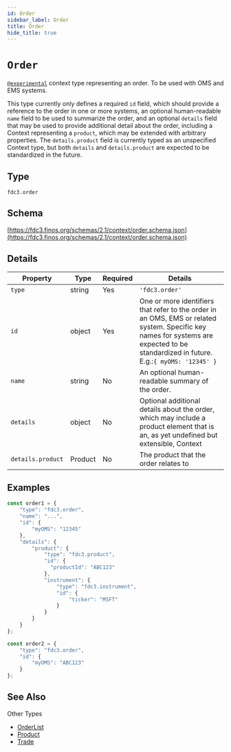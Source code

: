 ```yaml
---
id: Order
sidebar_label: Order
title: Order
hide_title: true
---
```

# `Order`

[`@experimental`](/docs/fdc3-compliance#experimental-features) context type representing an order. To be used with OMS and EMS systems.

This type currently only defines a required `id` field, which should provide a reference to the order in one or more systems, an optional human-readable `name` field to be used to summarize the order, and an optional `details` field that may be used to provide additional detail about the order, including a Context representing a `product`, which may be extended with arbitrary properties. The `details.product` field is currently typed as an unspecified Context type, but both `details` and `details.product` are expected to be standardized in the future.

## Type

`fdc3.order`

## Schema

[https://fdc3.finos.org/schemas/2.1/context/order.schema.json](https://fdc3.finos.org/schemas/2.1/context/order.schema.json)

## Details

| Property          | Type       | Required | Details                   |
|-------------------|------------|----------|---------------------------|
| `type`            | string     | Yes      | `'fdc3.order'`            |
| `id`              | object     | Yes      | One or more identifiers that refer to the order in an OMS, EMS or related system. Specific key names for systems are expected to be standardized in future. E.g.:`{ myOMS: '12345' }` |
| `name`            | string     | No       | An optional human-readable summary of the order.    |
| `details`         | object     | No       | Optional additional details about the order, which may include a product element that is an, as yet undefined but extensible, Context  |
| `details.product` | Product    | No       | The product that the order relates to  |

## Examples

```js
const order1 = {
    "type": "fdc3.order",
    "name": "...",
    "id": {
        "myOMS": "12345"
    },
    "details": {
        "product": {
            "type": "fdc3.product",
            "id": {
              "productId": "ABC123"
            },
            "instrument": {
                "type": "fdc3.instrument",
                "id": {
                    "ticker": "MSFT"
                }
            }
        }
    }
};
```

```js
const order2 = {
    "type": "fdc3.order",
    "id": {
        "myOMS": "ABC123"
    }
};
```

## See Also

Other Types

- [OrderList](OrderList)
- [Product](Product)
- [Trade](Trade)
